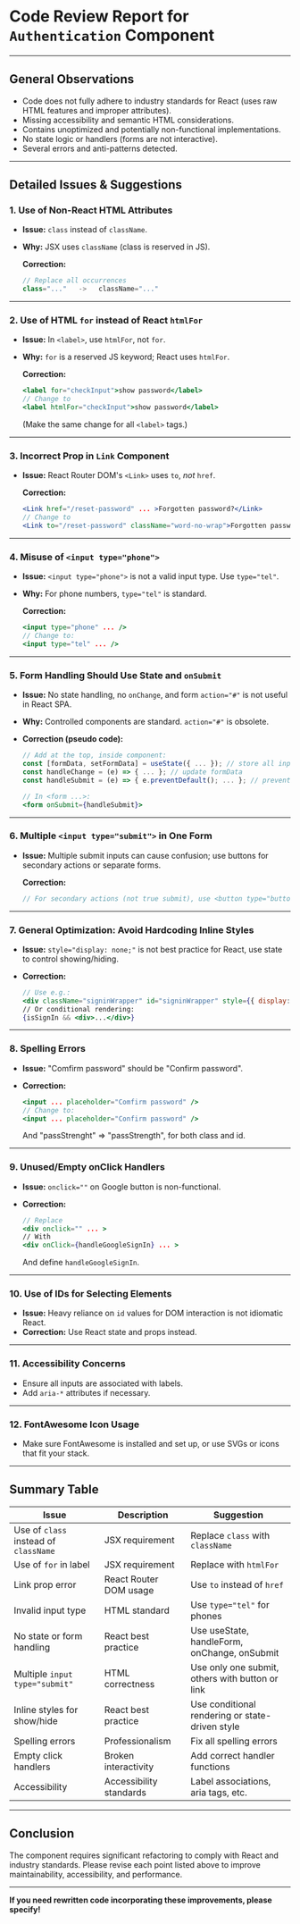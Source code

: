 # **Code Review Report for `Authentication` Component**

---

## **General Observations**

- Code does not fully adhere to industry standards for React (uses raw HTML features and improper attributes).
- Missing accessibility and semantic HTML considerations.
- Contains unoptimized and potentially non-functional implementations.
- No state logic or handlers (forms are not interactive).
- Several errors and anti-patterns detected.

---

## **Detailed Issues & Suggestions**

### **1. Use of Non-React HTML Attributes**

- **Issue:** `class` instead of `className`.
- **Why:** JSX uses `className` (class is reserved in JS).
  
  **Correction:**

  ```jsx
  // Replace all occurrences
  class="..."   ->   className="..."
  ```

---

### **2. Use of HTML `for` instead of React `htmlFor`**

- **Issue:** In `<label>`, use `htmlFor`, not `for`.
- **Why:** `for` is a reserved JS keyword; React uses `htmlFor`.
  
  **Correction:**

  ```jsx
  <label for="checkInput">show password</label>
  // Change to
  <label htmlFor="checkInput">show password</label>
  ```

  (Make the same change for all `<label>` tags.)

---

### **3. Incorrect Prop in `Link` Component**

- **Issue:** React Router DOM's `<Link>` uses `to`, *not* `href`.
  
  **Correction:**

  ```jsx
  <Link href="/reset-password" ... >Forgotten password?</Link>
  // Change to
  <Link to="/reset-password" className="word-no-wrap">Forgotten password?</Link>
  ```

---

### **4. Misuse of `<input type="phone">`**

- **Issue:** `<input type="phone">` is not a valid input type. Use `type="tel"`.
- **Why:** For phone numbers, `type="tel"` is standard.
  
  **Correction:**

  ```jsx
  <input type="phone" ... />
  // Change to:
  <input type="tel" ... />
  ```

---

### **5. Form Handling Should Use State and `onSubmit`**

- **Issue:** No state handling, no `onChange`, and form `action="#"` is not useful in React SPA. 
- **Why:** Controlled components are standard. `action="#"` is obsolete.
- **Correction (pseudo code):**

  ```jsx
  // Add at the top, inside component:
  const [formData, setFormData] = useState({ ... }); // store all input values
  const handleChange = (e) => { ... }; // update formData
  const handleSubmit = (e) => { e.preventDefault(); ... }; // prevent reload, handle logic

  // In <form ...>:
  <form onSubmit={handleSubmit}>
  ```

---

### **6. Multiple `<input type="submit">` in One Form**

- **Issue:** Multiple submit inputs can cause confusion; use buttons for secondary actions or separate forms.
  
  **Correction:**

  ```jsx
  // For secondary actions (not true submit), use <button type="button"> or a <Link> component.
  ```

---

### **7. General Optimization: Avoid Hardcoding Inline Styles**

- **Issue:** `style="display: none;"` is not best practice for React, use state to control showing/hiding.
- **Correction:**

  ```jsx
  // Use e.g.:
  <div className="signinWrapper" id="signinWrapper" style={{ display: isSignIn ? "block" : "none" }} >
  // Or conditional rendering:
  {isSignIn && <div>...</div>}
  ```

---

### **8. Spelling Errors**

- **Issue:** "Comfirm password" should be "Confirm password".
- **Correction:**

  ```jsx
  <input ... placeholder="Comfirm password" />
  // Change to:
  <input ... placeholder="Confirm password" />
  ```

  And "passStrenght" => "passStrength", for both class and id.

---

### **9. Unused/Empty onClick Handlers**

- **Issue:** `onclick=""` on Google button is non-functional.
- **Correction:**

  ```jsx
  // Replace
  <div onclick="" ... >
  // With
  <div onClick={handleGoogleSignIn} ... >
  ```

  And define `handleGoogleSignIn`.

---

### **10. Use of IDs for Selecting Elements**

- **Issue:** Heavy reliance on `id` values for DOM interaction is not idiomatic React.
- **Correction:** Use React state and props instead.

---

### **11. Accessibility Concerns**

- Ensure all inputs are associated with labels.
- Add `aria-*` attributes if necessary.

---

### **12. FontAwesome Icon Usage**

- Make sure FontAwesome is installed and set up, or use SVGs or icons that fit your stack.

---

## **Summary Table**

| Issue                                  | Description                                     | Suggestion                                                   |
| --------------------------------------- | ----------------------------------------------- | ------------------------------------------------------------ |
| Use of `class` instead of `className`   | JSX requirement                                 | Replace `class` with `className`                             |
| Use of `for` in label                   | JSX requirement                                 | Replace with `htmlFor`                                       |
| Link prop error                         | React Router DOM usage                          | Use `to` instead of `href`                                   |
| Invalid input type                      | HTML standard                                   | Use `type="tel"` for phones                                  |
| No state or form handling               | React best practice                             | Use useState, handleForm, onChange, onSubmit                 |
| Multiple `input type="submit"`          | HTML correctness                                | Use only one submit, others with button or link              |
| Inline styles for show/hide             | React best practice                             | Use conditional rendering or state-driven style              |
| Spelling errors                         | Professionalism                                 | Fix all spelling errors                                      |
| Empty click handlers                    | Broken interactivity                            | Add correct handler functions                                |
| Accessibility                          | Accessibility standards                         | Label associations, aria tags, etc.                          |

---

## **Conclusion**

The component requires significant refactoring to comply with React and industry standards. Please revise each point listed above to improve maintainability, accessibility, and performance.

---

**If you need rewritten code incorporating these improvements, please specify!**
